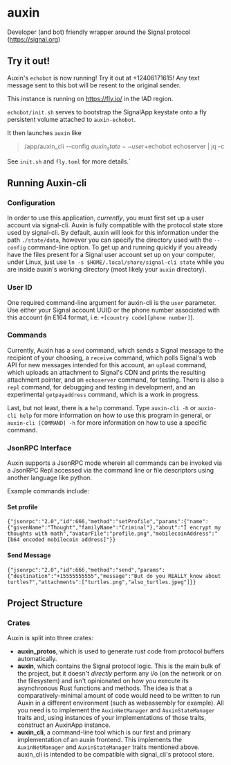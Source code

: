 # auxin

Developer (and bot) friendly wrapper around the Signal protocol (<https://signal.org>)

## Try it out!

Auxin's `echobot` is now running! Try it out at +12406171615! Any text message sent to this bot will be resent to the original sender.

This instance is running on <https://fly.io/> in the IAD region.

`echobot/init.sh` serves to bootstrap the SignalApp keystate onto a fly persistent volume attached to `auxin-echobot`.

It then launches `auxin` like

 > /app/auxin_cli --config $auxin_state --user +$echobot echoserver | jq -c

See `init.sh` and `fly.toml` for more details.`

## Running Auxin-cli

### Configuration

In order to use this application, *currently*, you must first set up a user account via signal-cli. Auxin is fully compatible with the protocol state store used by signal-cli. By default, auxin will look for this information under the path ``./state/data``, however you can specify the directory used with the ``--config`` command-line option. To get up and running quickly if you already have the files present for a Signal user account set up on your computer, under Linux, just use ``ln -s $HOME/.local/share/signal-cli state`` while you are inside auxin's working directory (most likely your `auxin` directory).

### User ID

One required command-line argument for auxin-cli is the ``user`` parameter. Use either your Signal account UUID or the phone number associated with this account (in E164 format, i.e. ``+[country code][phone number]``).

### Commands

Currently, Auxin has a ``send`` command, which sends a Signal message to the recipient of your choosing, a ``receive`` command, which polls Signal's web API for new messages intended for this account, an ``upload`` command, which uploads an attachment to Signal's CDN and prints the resulting attachment pointer, and an ``echoserver`` command, for testing. There is also a ``repl`` command, for debugging and testing in development, and an experimental ``getpayaddress`` command, which is a work in progress.

Last, but not least, there is a `help` command. Type ``auxin-cli -h`` or ``auxin-cli help`` for more information on how to use this program in general, or ``auxin-cli [COMMAND] -h`` for more information on how to use a specific command.

### JsonRPC Interface
Auxin supports a JsonRPC mode wherein all commands can be invoked via a JsonRPC Repl accessed via the command line or file descriptors using another language like python. 

Example commands include:
#### Set profile
```
{"jsonrpc":"2.0","id":666,"method":"setProfile","params":{"name":{"givenName":"Thought","familyName":"Criminal"},"about":"I encrypt my thoughts with math","avatarFile":"profile.png","mobilecoinAddress":"[b64 encoded mobilecoin address]"}}
```

#### Send Message
```
{"jsonrpc":"2.0","id":666,"method":"send","params":{"destination":"+15555555555","message":"But do you REALLY know about turtles?","attachments":["turtles.png","also_turtles.jpeg"]}}
```

## Project Structure

### Crates

Auxin is split into three crates:

* **auxin_protos**, which is used to generate rust code from protocol buffers automatically.
* **auxin**, which contains the Signal protocol logic. This is the main bulk of the project, but it doesn't *directly* perform any i/o (on the network or on the filesystem) and isn't opinionated on how you execute its asynchronous Rust functions and methods. The idea is that a comparatively-minimal amount of code would need to be written to run Auxin in a different environment (such as webassembly for example). All you need is to implement the ``AuxinNetManager`` and ``AuxinStateManager`` traits and, using instances of your implementations of those traits, construct an AuxinApp instance.
* **auxin_cli**, a command-line tool which is our first and primary implementation of an auxin frontend. This implements the ``AuxinNetManager`` and ``AuxinStateManager`` traits mentioned above. auxin_cli is intended to be compatible with signal_cli's protocol store.
